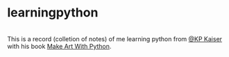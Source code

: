 # learningpython
<p><br>This is a record (colletion of notes) of me learning python from <a href="https://github.com/burningion" rel="noopener noreferrer" target="_blank">@KP Kaiser</a> with his book <a href="https://www.makeartwithpython.com/" rel="noopener noreferrer" target="_blank">Make Art With Python</a>.<br><br></p>
